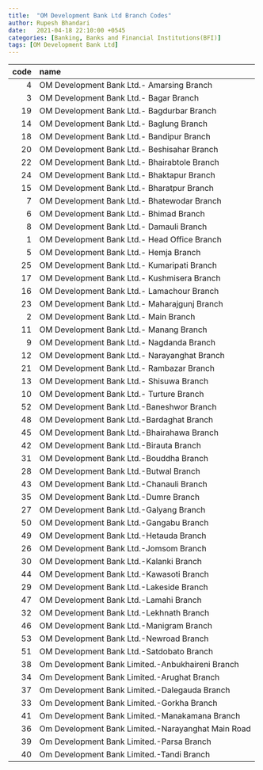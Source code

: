 ```yaml
---
title:  "OM Development Bank Ltd Branch Codes"
author: Rupesh Bhandari
date:   2021-04-18 22:10:00 +0545
categories: [Banking, Banks and Financial Institutions(BFI)]
tags: [OM Development Bank Ltd]
---
```


|   code | name                                               |
|-------:|:---------------------------------------------------|
|      4 | OM Development Bank Ltd.- Amarsing Branch          |
|      3 | OM Development Bank Ltd.- Bagar Branch             |
|     19 | OM Development Bank Ltd.- Bagdurbar Branch         |
|     14 | OM Development Bank Ltd.- Baglung Branch           |
|     18 | OM Development Bank Ltd.- Bandipur Branch          |
|     20 | OM Development Bank Ltd.- Beshisahar Branch        |
|     22 | OM Development Bank Ltd.- Bhairabtole Branch       |
|     24 | OM Development Bank Ltd.- Bhaktapur Branch         |
|     15 | OM Development Bank Ltd.- Bharatpur Branch         |
|      7 | OM Development Bank Ltd.- Bhatewodar Branch        |
|      6 | OM Development Bank Ltd.- Bhimad Branch            |
|      8 | OM Development Bank Ltd.- Damauli Branch           |
|      1 | OM Development Bank Ltd.- Head Office Branch       |
|      5 | OM Development Bank Ltd.- Hemja Branch             |
|     25 | OM Development Bank Ltd.- Kumaripati Branch        |
|     17 | OM Development Bank Ltd.- Kushmisera Branch        |
|     16 | OM Development Bank Ltd.- Lamachour Branch         |
|     23 | OM Development Bank Ltd.- Maharajgunj Branch       |
|      2 | OM Development Bank Ltd.- Main Branch              |
|     11 | OM Development Bank Ltd.- Manang Branch            |
|      9 | OM Development Bank Ltd.- Nagdanda Branch          |
|     12 | OM Development Bank Ltd.- Narayanghat Branch       |
|     21 | OM Development Bank Ltd.- Rambazar Branch          |
|     13 | OM Development Bank Ltd.- Shisuwa Branch           |
|     10 | OM Development Bank Ltd.- Turture Branch           |
|     52 | OM Development Bank Ltd.-Baneshwor Branch          |
|     48 | OM Development Bank Ltd.-Bardaghat Branch          |
|     45 | OM Development Bank Ltd.-Bhairahawa Branch         |
|     42 | OM Development Bank Ltd.-Birauta Branch            |
|     31 | OM Development Bank Ltd.-Bouddha Branch            |
|     28 | OM Development Bank Ltd.-Butwal Branch             |
|     43 | OM Development Bank Ltd.-Chanauli Branch           |
|     35 | OM Development Bank Ltd.-Dumre Branch              |
|     27 | OM Development Bank Ltd.-Galyang Branch            |
|     50 | OM Development Bank Ltd.-Gangabu Branch            |
|     49 | OM Development Bank Ltd.-Hetauda Branch            |
|     26 | OM Development Bank Ltd.-Jomsom Branch             |
|     30 | OM Development Bank Ltd.-Kalanki Branch            |
|     44 | OM Development Bank Ltd.-Kawasoti Branch           |
|     29 | OM Development Bank Ltd.-Lakeside Branch           |
|     47 | OM Development Bank Ltd.-Lamahi Branch             |
|     32 | OM Development Bank Ltd.-Lekhnath Branch           |
|     46 | OM Development Bank Ltd.-Manigram Branch           |
|     53 | OM Development Bank Ltd.-Newroad Branch            |
|     51 | OM Development Bank Ltd.-Satdobato Branch          |
|     38 | Om Development Bank Limited.-Anbukhaireni Branch   |
|     34 | Om Development Bank Limited.-Arughat Branch        |
|     37 | Om Development Bank Limited.-Dalegauda Branch      |
|     33 | Om Development Bank Limited.-Gorkha Branch         |
|     41 | Om Development Bank Limited.-Manakamana Branch     |
|     36 | Om Development Bank Limited.-Narayanghat Main Road |
|     39 | Om Development Bank Limited.-Parsa Branch          |
|     40 | Om Development Bank Limited.-Tandi Branch          |
